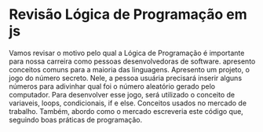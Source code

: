 
# Revisão Lógica de Programação em js

Vamos revisar o motivo pelo qual a Lógica de Programação é importante para nossa carreira como pessoas desenvolvedoras de software. apresento conceitos comuns para a maioria das linguagens.
Apresento um projeto, o jogo do número secreto. Nele, a pessoa usuária precisará inserir alguns números para adivinhar qual foi o número aleatório gerado pelo computador.
Para desenvolver esse jogo, será utilizado o conceito de variaveis, loops, condicionais, if e else. Conceitos usados no mercado de trabalho.
Também, abordo como o mercado escreveria este código que, seguindo boas práticas de programação.
